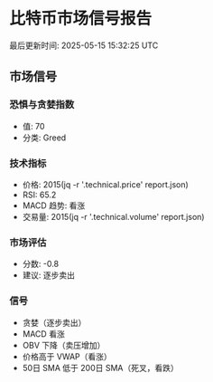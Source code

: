 # 比特币市场信号报告

最后更新时间: 2025-05-15 15:32:25 UTC

## 市场信号

### 恐惧与贪婪指数
- 值: 70
- 分类: Greed

### 技术指标
- 价格: 2015(jq -r '.technical.price' report.json)
- RSI: 65.2
- MACD 趋势: 看涨
- 交易量: 2015(jq -r '.technical.volume' report.json)

### 市场评估
- 分数: -0.8
- 建议: 逐步卖出

### 信号
- 贪婪（逐步卖出）
- MACD 看涨
- OBV 下降（卖压增加）
- 价格高于 VWAP（看涨）
- 50日 SMA 低于 200日 SMA（死叉，看跌）

